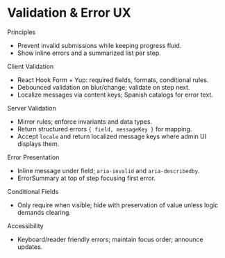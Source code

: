 # Validation & Error UX

Principles

- Prevent invalid submissions while keeping progress fluid.
- Show inline errors and a summarized list per step.

Client Validation

- React Hook Form + Yup: required fields, formats, conditional rules.
- Debounced validation on blur/change; validate on step next.
 - Localize messages via content keys; Spanish catalogs for error text.

Server Validation

- Mirror rules; enforce invariants and data types.
- Return structured errors `{ field, messageKey }` for mapping.
 - Accept `locale` and return localized message keys where admin UI displays them.

Error Presentation

- Inline message under field; `aria-invalid` and `aria-describedby`.
- ErrorSummary at top of step focusing first error.

Conditional Fields

- Only require when visible; hide with preservation of value unless logic demands clearing.

Accessibility

- Keyboard/reader friendly errors; maintain focus order; announce updates.
